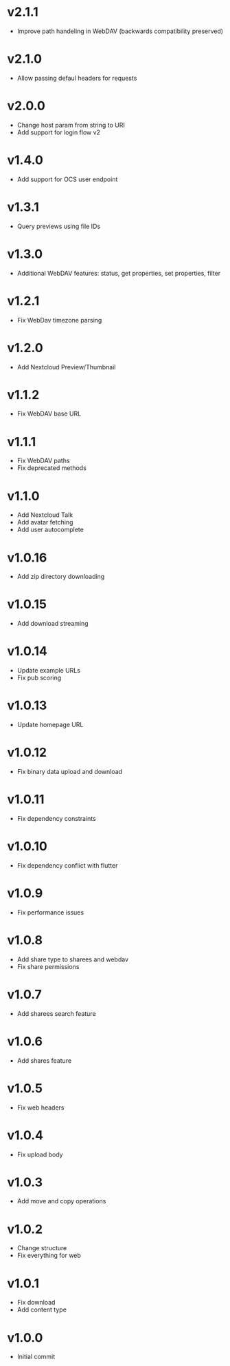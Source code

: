 # v2.1.1
* Improve path handeling in WebDAV (backwards compatibility preserved)

# v2.1.0
* Allow passing defaul headers for requests

# v2.0.0
* Change host param from string to URI
* Add support for login flow v2

# v1.4.0
* Add support for OCS user endpoint

# v1.3.1
* Query previews using file IDs

# v1.3.0
* Additional WebDAV features: status, get properties, set properties, filter

# v1.2.1
* Fix WebDav timezone parsing

# v1.2.0
* Add Nextcloud Preview/Thumbnail

# v1.1.2
* Fix WebDAV base URL

# v1.1.1
* Fix WebDAV paths
* Fix deprecated methods

# v1.1.0
* Add Nextcloud Talk
* Add avatar fetching
* Add user autocomplete

# v1.0.16
* Add zip directory downloading

# v1.0.15
* Add download streaming

# v1.0.14
* Update example URLs
* Fix pub scoring

# v1.0.13
* Update homepage URL

# v1.0.12
* Fix binary data upload and download

# v1.0.11
* Fix dependency constraints

# v1.0.10
* Fix dependency conflict with flutter

# v1.0.9
* Fix performance issues

# v1.0.8
* Add share type to sharees and webdav
* Fix share permissions

# v1.0.7
* Add sharees search feature

# v1.0.6
* Add shares feature

# v1.0.5
* Fix web headers

# v1.0.4
* Fix upload body

# v1.0.3
* Add move and copy operations

# v1.0.2
* Change structure
* Fix everything for web

# v1.0.1
* Fix download
* Add content type

# v1.0.0
* Initial commit
